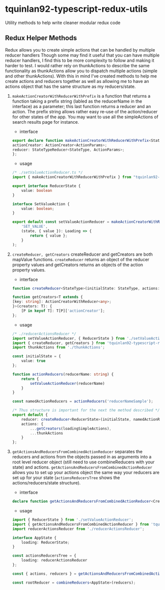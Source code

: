 # tquinlan92-typescript-redux-utils

Utility methods to help write cleaner modular redux code

## Redux Helper Methods
Redux allows you to create simple actions that can be handled by multiple reducer handlers  Though some may find it useful that you can have multiple reducer handlers, I find this to be more complexity to follow and making it harder to test.  I would rather rely on thunkActions to describe the same functionality as thunkActions allow you to dispatch multiple actions (simple and other thunkActions).  With this in mind I've created methods to help me create actions and reducers together as well as allowing me to have an actions object that has the same structure as my reducers/state.

1. `makeActionCreatorWithReducerWithPrefix` is a function that returns a function taking a prefix string (labled as the reducerName in the interface) as a parameter; this last function returns a reducer and an action.  The prefix string allows rather easy re-use of the action/reducer for other states of the app.  You may want to use all the simpleActions of search results page for instance.
    - interface 
    ```typescript
    export declare function makeActionCreatorWithReducerWithPrefix<StateType, ActionParams>(actionName: string, reducer: StateTypeReducer<StateType, ActionParams>): (reducerName?: string | undefined) => {
    actionCreator: ActionCreator<ActionParams>;
    reducer: StateTypeReducer<StateType, ActionParams>;
    };
    ```

    - usage
    ```typescript
    /* ./setValueActionReducer.ts */
    import { makeActionCreatorWithReducerWithPrefix } from "tquinlan92-typescript-redux-utils";

    export interface ReducerState {
        value: boolean
    }

    interface SetValueAction {
        value: boolean;
    }

    export default const setValueActionReducer = makeActionCreatorWithReducerWithPrefix<ReducerState, SetValueAction>(
        'SET_VALUE',
        (state, { value }): Loading => {
            return { value };
        }
    );
    ```
1. `createReducer, getCreators` createReducer and getCreators are both mapValue functions.  `createReducer` returns an object of the reducer property values and getCreators returns an objects of the action property values.
    - interface
    ```typescript
    function createReducer<StateType>(initialState: StateType, actions: ActionCreatorWithReducerGroup<StateType>): (state: StateType | undefined, incomingAction: Action<AnyAction>) => StateType;

    function getCreators<T extends {
    [key: string]: ActionCreatorWithReducer<any>;
    }>(creators: T): {
        [P in keyof T]: T[P]['actionCreator'];
    };
    ```

    - usage
    ```typescript
    /* ./reducerActionsReducer */
    import setValueActionReducer, { ReducerState } from './setValueActionReducer';
    import { createReducer, getCreators } from 'tquinlan92-typescript-redux-utils';
    import thunkActions from './thunkActions';

    const initialState = {
        value: true
    };

    function actionReducers(reducerName: string) {
        return {
            setValueActionReducer(reducerName)
        }
    }

    const namedActionReducers = actionReducers('reducerNameSample');

    /* Thus structure is important for the next the method described */
    export default {
        reducer: createReducer<ReducerState>(initialState, namedActionReducers),
        actions: {
            ...getCreators(loadingSimpleActions),
            ...thunkActions
        }
    };
    ```
1. `getActionsAndReducersFromCombinedActionReducer` separates the reducers and actions from the objects passed in as arguments into a root level reducer object (still need to use combineReducers with your state) and actions.  `getActionsAndReducersFromCombinedActionReducer` allows you to set up your actions object the same way your reducers are set up for your state (`actionsReducersTree` shows the actions/reducers/state structure).
    - interface 
    ```typescript 
    declare function getActionsAndReducersFromCombinedActionReducer<Creators extends ActionsAndReducerSetup>(creators: Creators): ActionsReducersFromCombinedActionReducer<Creators>;
    ```

    - usage
    ```typescript
    import { ReducerState } from './setValueActionReducer';
    import { getActionsAndReducersFromCombinedActionReducer } from 'tquinlan92-typescript-redux-utils';
    import reducerActionsReducer from './reducerActionsReducer';

    interface AppState {
        loading: ReducerState;
    }

    const actionsReducersTree = {
        loading: reducerActionsReducer
    };

    const { actions, reducers } = getActionsAndReducersFromCombinedActionReducer(actionsReducersTree);

    const rootReducer = combineReducers<AppState>(reducers);
    ```
